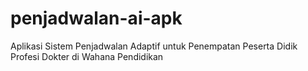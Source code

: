 # penjadwalan-ai-apk
Aplikasi Sistem Penjadwalan Adaptif untuk Penempatan Peserta Didik Profesi Dokter di Wahana Pendidikan 
